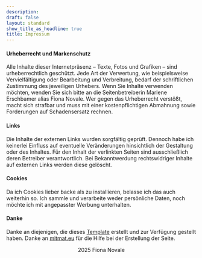```yaml
---
description: 
draft: false
layout: standard
show_title_as_headline: true
title: Impressum
---
```


#### Urheberrecht und Markenschutz
Alle Inhalte dieser Internetpräsenz – Texte, Fotos und Grafiken – sind urheberrechtlich geschützt. Jede Art der Verwertung, wie beispielsweise Vervielfältigung oder Bearbeitung und Verbreitung, bedarf der schriftlichen Zustimmung des jeweiligen Urhebers. Wenn Sie Inhalte verwenden möchten, wenden Sie sich bitte an die Seitenbetreiberin Marlene Erschbamer alias Fiona Novale. Wer gegen das Urheberrecht verstößt, macht sich strafbar und muss mit einer kostenpflichtigen Abmahnung sowie Forderungen auf Schadensersatz rechnen.


#### Links
Die Inhalte der externen Links wurden sorgfältig geprüft. Dennoch habe ich keinerlei Einfluss auf eventuelle Veränderungen hinsichtlich der Gestaltung oder des Inhaltes. Für den Inhalt der verlinkten Seiten sind ausschließlich deren Betreiber verantwortlich. Bei Bekanntwerdung rechtswidriger Inhalte auf externen Links werden diese gelöscht.


#### Cookies

Da ich Cookies lieber backe als zu installieren, belasse ich das auch weiterhin so. Ich sammle und verarbeite weder persönliche Daten, noch möchte ich mit angepasster Werbung unterhalten.

#### Danke

Danke an diejenigen, die dieses [Template](https://hugo-apero.netlify.app/contributors/) erstellt und zur Verfügung gestellt haben. Danke an [mitmat.eu](https://mitmat.eu) für die Hilfe bei der Erstellung der Seite.

<center>
<i class="fa-regular fa-copyright fa-1x"></i> 2025 Fiona Novale
</center>
